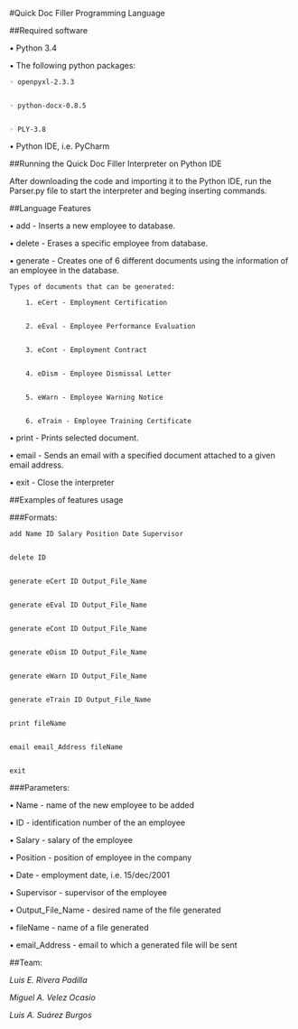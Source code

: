 #Quick Doc Filler Programming Language


##Required software

• Python 3.4


• The following python packages: 


	◦ openpyxl-2.3.3


	◦ python-docx-0.8.5

  
	◦ PLY-3.8


• Python IDE, i.e. PyCharm



##Running the Quick Doc Filler Interpreter on Python IDE


After downloading the code and importing it to the Python IDE, run the Parser.py file to start the interpreter and beging inserting commands.


##Language Features


• add - Inserts a new employee to database.


• delete - Erases a specific employee from database.


• generate - Creates one of 6 different documents using the information of an employee in the database.


	Types of documents that can be generated:

		1. eCert - Employment Certification


		2. eEval - Employee Performance Evaluation


		3. eCont - Employment Contract


		4. eDism - Employee Dismissal Letter


		5. eWarn - Employee Warning Notice


		6. eTrain - Employee Training Certificate



• print - Prints selected document.


• email - Sends an email with a specified document attached to a given email address.


• exit - Close the interpreter



##Examples of features usage


###Formats: 

  	add Name ID Salary Position Date Supervisor


  	delete ID


  	generate eCert ID Output_File_Name


  	generate eEval ID Output_File_Name


  	generate eCont ID Output_File_Name


  	generate eDism ID Output_File_Name


  	generate eWarn ID Output_File_Name


  	generate eTrain ID Output_File_Name


  	print fileName


  	email email_Address fileName
  	
  	
  	exit



###Parameters:

  • Name - name of the new employee to be added


  • ID - identification number of the an employee


  • Salary - salary of the employee


  • Position - position of employee in the company


  • Date - employment date, i.e. 15/dec/2001


  • Supervisor - supervisor of the employee


  • Output_File_Name - desired name of the file generated


  • fileName - name of a file generated

  • email_Address - email to which a generated file will be sent
  
  
##Team:

*Luis E. Rivera Padilla*

*Miguel A. Velez Ocasio*

*Luis A. Suárez Burgos*

